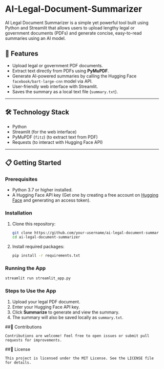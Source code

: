 # AI-Legal-Document-Summarizer
AI Legal Document Summarizer is a simple yet powerful tool built using Python and Streamlit that allows users to upload lengthy legal or government documents (PDFs) and generate concise, easy-to-read summaries using an AI model.
## 🚀 Features

- Upload legal or government PDF documents.
- Extract text directly from PDFs using **PyMuPDF**.
- Generate AI-powered summaries by calling the Hugging Face `facebook/bart-large-cnn` model via API.
- User-friendly web interface with Streamlit.
- Saves the summary as a local text file (`summary.txt`).

---

## 🛠️ Technology Stack

- Python
- Streamlit (for the web interface)
- PyMuPDF (`fitz`) (to extract text from PDF)
- Requests (to interact with Hugging Face API)

---

## 📋 Getting Started

### Prerequisites

- Python 3.7 or higher installed.
- A Hugging Face API key (Get one by creating a free account on [Hugging Face](https://huggingface.co/) and generating an access token).

### Installation

1. Clone this repository:
    ```bash
    git clone https://github.com/your-username/ai-legal-document-summarizer.git
    cd ai-legal-document-summarizer
    ```

2. Install required packages:
    ```bash
    pip install -r requirements.txt
    ```

### Running the App

```bash
streamlit run streamlit_app.py
```
### Steps to Use the App
1. Upload your legal PDF document.  
2. Enter your Hugging Face API key.  
3. Click **Summarize** to generate and view the summary.  
4. The summary will also be saved locally as `summary.txt`.

##🤝 Contributions
```
Contributions are welcome! Feel free to open issues or submit pull requests for improvements.
```

##📄 License
```
This project is licensed under the MIT License. See the LICENSE file for details.
```

